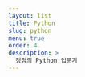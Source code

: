 ```yaml
---
layout: list
title: Python
slug: python
menu: true
order: 4
description: >
  정점의 Python 입문기
---
```

